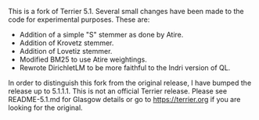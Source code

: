 This is a fork of Terrier 5.1. Several small changes have been made to the
code for experimental purposes. These are:
* Addition of a simple "S" stemmer as done by Atire.
* Addition of Krovetz stemmer.
* Addition of Lovetiz stemmer.
* Modified BM25 to use Atire weightings.
* Rewrote DirichletLM to be more faithful to the Indri version of QL.

In order to distinguish this fork from the original release, I have bumped
the release up to 5.1.1.1. This is not an official Terrier release. Please
see README-5.1.md for Glasgow details or go to https://terrier.org if you
are looking for the original.

